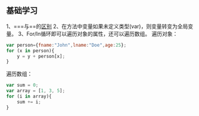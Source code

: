 ## 基础学习
1、===与==的[区别](http://www.runoob.com/js/js-strings.html)
2、在方法中变量如果未定义类型(var)，则变量转变为全局变量。
3、For/In循环即可以遍历对象的属性，还可以遍历数组。
遍历对象：
```js
var person={fname:"John",lname:"Doe",age:25}; 
for (x in person){
    y = y + person[x];
}
```
遍历数组：
```js
var sum = 0;
var array = [1, 3, 5];
for (i in array){
    sum += i;
}
```




